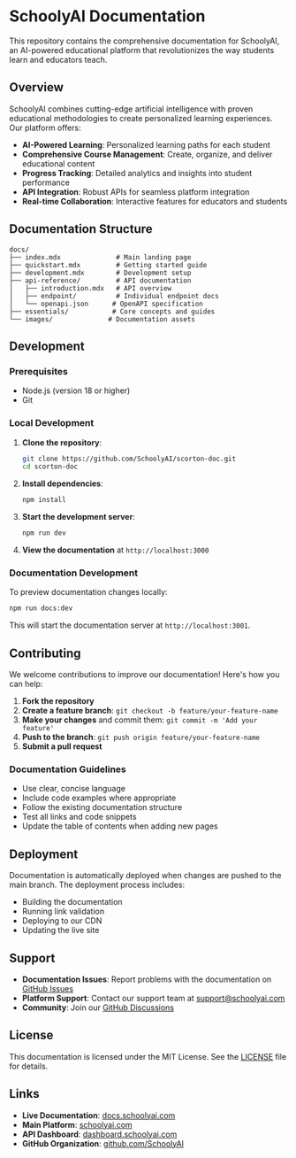 # SchoolyAI Documentation

This repository contains the comprehensive documentation for SchoolyAI, an AI-powered educational platform that revolutionizes the way students learn and educators teach.

## Overview

SchoolyAI combines cutting-edge artificial intelligence with proven educational methodologies to create personalized learning experiences. Our platform offers:

- **AI-Powered Learning**: Personalized learning paths for each student
- **Comprehensive Course Management**: Create, organize, and deliver educational content
- **Progress Tracking**: Detailed analytics and insights into student performance
- **API Integration**: Robust APIs for seamless platform integration
- **Real-time Collaboration**: Interactive features for educators and students

## Documentation Structure

```
docs/
├── index.mdx              # Main landing page
├── quickstart.mdx         # Getting started guide
├── development.mdx        # Development setup
├── api-reference/         # API documentation
│   ├── introduction.mdx   # API overview
│   ├── endpoint/          # Individual endpoint docs
│   └── openapi.json      # OpenAPI specification
├── essentials/           # Core concepts and guides
└── images/              # Documentation assets
```

## Development

### Prerequisites

- Node.js (version 18 or higher)
- Git

### Local Development

1. **Clone the repository**:
   ```bash
   git clone https://github.com/SchoolyAI/scorton-doc.git
   cd scorton-doc
   ```

2. **Install dependencies**:
   ```bash
   npm install
   ```

3. **Start the development server**:
   ```bash
   npm run dev
   ```

4. **View the documentation** at `http://localhost:3000`

### Documentation Development

To preview documentation changes locally:

```bash
npm run docs:dev
```

This will start the documentation server at `http://localhost:3001`.

## Contributing

We welcome contributions to improve our documentation! Here's how you can help:

1. **Fork the repository**
2. **Create a feature branch**: `git checkout -b feature/your-feature-name`
3. **Make your changes** and commit them: `git commit -m 'Add your feature'`
4. **Push to the branch**: `git push origin feature/your-feature-name`
5. **Submit a pull request**

### Documentation Guidelines

- Use clear, concise language
- Include code examples where appropriate
- Follow the existing documentation structure
- Test all links and code snippets
- Update the table of contents when adding new pages

## Deployment

Documentation is automatically deployed when changes are pushed to the main branch. The deployment process includes:

- Building the documentation
- Running link validation
- Deploying to our CDN
- Updating the live site

## Support

- **Documentation Issues**: Report problems with the documentation on [GitHub Issues](https://github.com/SchoolyAI/scorton-doc/issues)
- **Platform Support**: Contact our support team at support@schoolyai.com
- **Community**: Join our [GitHub Discussions](https://github.com/SchoolyAI/scorton-doc/discussions)

## License

This documentation is licensed under the MIT License. See the [LICENSE](LICENSE) file for details.

## Links

- **Live Documentation**: [docs.schoolyai.com](https://docs.schoolyai.com)
- **Main Platform**: [schoolyai.com](https://schoolyai.com)
- **API Dashboard**: [dashboard.schoolyai.com](https://dashboard.schoolyai.com)
- **GitHub Organization**: [github.com/SchoolyAI](https://github.com/SchoolyAI)
